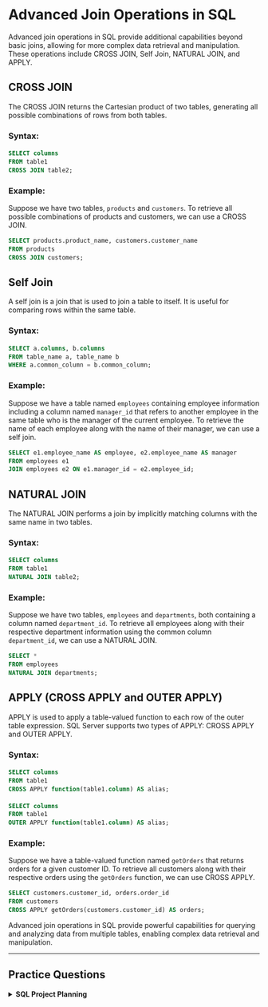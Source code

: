 # Advanced Join Operations in SQL

Advanced join operations in SQL provide additional capabilities beyond basic joins, allowing for more complex data retrieval and manipulation. These operations include CROSS JOIN, Self Join, NATURAL JOIN, and APPLY.

## CROSS JOIN

The CROSS JOIN returns the Cartesian product of two tables, generating all possible combinations of rows from both tables.

### Syntax:
```sql
SELECT columns
FROM table1
CROSS JOIN table2;
```

### Example:
Suppose we have two tables, `products` and `customers`. To retrieve all possible combinations of products and customers, we can use a CROSS JOIN.

```sql
SELECT products.product_name, customers.customer_name
FROM products
CROSS JOIN customers;
```

## Self Join

A self join is a join that is used to join a table to itself. It is useful for comparing rows within the same table.

### Syntax:
```sql
SELECT a.columns, b.columns
FROM table_name a, table_name b
WHERE a.common_column = b.common_column;
```

### Example:
Suppose we have a table named `employees` containing employee information including a column named `manager_id` that refers to another employee in the same table who is the manager of the current employee. To retrieve the name of each employee along with the name of their manager, we can use a self join.

```sql
SELECT e1.employee_name AS employee, e2.employee_name AS manager
FROM employees e1
JOIN employees e2 ON e1.manager_id = e2.employee_id;
```

## NATURAL JOIN

The NATURAL JOIN performs a join by implicitly matching columns with the same name in two tables.

### Syntax:
```sql
SELECT columns
FROM table1
NATURAL JOIN table2;
```

### Example:
Suppose we have two tables, `employees` and `departments`, both containing a column named `department_id`. To retrieve all employees along with their respective department information using the common column `department_id`, we can use a NATURAL JOIN.

```sql
SELECT *
FROM employees
NATURAL JOIN departments;
```

## APPLY (CROSS APPLY and OUTER APPLY)

APPLY is used to apply a table-valued function to each row of the outer table expression. SQL Server supports two types of APPLY: CROSS APPLY and OUTER APPLY.

### Syntax:
```sql
SELECT columns
FROM table1
CROSS APPLY function(table1.column) AS alias;

SELECT columns
FROM table1
OUTER APPLY function(table1.column) AS alias;
```

### Example:
Suppose we have a table-valued function named `getOrders` that returns orders for a given customer ID. To retrieve all customers along with their respective orders using the `getOrders` function, we can use CROSS APPLY.

```sql
SELECT customers.customer_id, orders.order_id
FROM customers
CROSS APPLY getOrders(customers.customer_id) AS orders;
```


Advanced join operations in SQL provide powerful capabilities for querying and analyzing data from multiple tables, enabling complex data retrieval and manipulation.

---

## Practice Questions

<details>
<summary><b>SQL Project Planning</b></summary>

+ <details>
    <summary><b>Questions</b></summary>

   You are given a table, Projects, containing three columns: Task_ID, Start_Date and End_Date. It is guaranteed that the difference between the End_Date and the Start_Date is equal to 1 day for each row in the table.

   <img src="./assets/SQL_Project_Planning.png" alt="Table" style="height:100%; width:60%">

   If the End_Date of the tasks are consecutive, then they are part of the same project. Samantha is interested in finding the total number of different projects completed.

   Write a query to output the start and end dates of projects listed by the number of days it took to complete the project in ascending order. If there is more than one project that have the same number of completion days, then order by the start date of the project.

   </details>
+ <details>
    <summary><b>Code</b></summary>
    
    ```sql

    ```
   </details>
</details>
